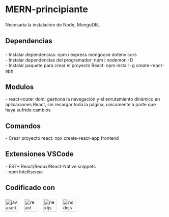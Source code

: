 <h1 align="left">MERN-principiante</h1>

###

<p align="left">Necesaria la instalacion de Node, MongoDB...</p>

###

<h2 align="left">Dependencias</h2>

###

<p align="left">- Instalar dependencias: npm i express mongoose dotenv cors<br>- Instalar dependencias del programador: npm i nodemon -D<br>- Instalar paquete para crear el proyecto React:  npm install -g create-react-app</p>

###

<h2 align="left">Modulos</h2>

<p align="left">- react-router dom: gestiona la navegación y el enrutamiento dinámico en aplicaciones React, sin recargar toda la página, unicamente a parte que haya sufrido cambios </p>


###

<h2 align="left">Comandos</h2>

<p align="left">- Crear proyecto react: npx create-react-app frontend </p>

###

<h2 align="left">Extensiones VSCode</h2>

<p align="left">- ES7+ React/Redux/React-Native snippets<br>- npm Intellisense </p>

###

<h2 align="left">Codificado con</h2>

###

<div align="left">
  <img src="https://cdn.jsdelivr.net/gh/devicons/devicon/icons/javascript/javascript-original.svg" height="40" alt="javascript logo"  />
  <img width="12" />
  <img src="https://cdn.jsdelivr.net/gh/devicons/devicon/icons/react/react-original.svg" height="40" alt="react logo"  />
  <img width="12" />
  <img src="https://cdn.jsdelivr.net/gh/devicons/devicon/icons/nextjs/nextjs-original.svg" height="40" alt="nextjs logo"  />
  <img width="12" />
  <img src="https://cdn.jsdelivr.net/gh/devicons/devicon/icons/nodejs/nodejs-original.svg" height="40" alt="nodejs logo"  />
</div>

###
